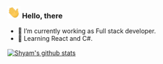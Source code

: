 ### <img src="https://github.com/ShavB/ShavB/blob/master/Assets/Hi.gif" width="29px"> **Hello, there**

- 🔭 I’m currently working as Full stack developer.
- 🌱 Learning React and C#.

<a href="https://github.com/ShavB">
 <img align="center" src="https://github-readme-stats.vercel.app/api?username=ShavB&show_icons=true&theme=dark&line_height=27" alt="Shyam's github stats"/>
</a>
